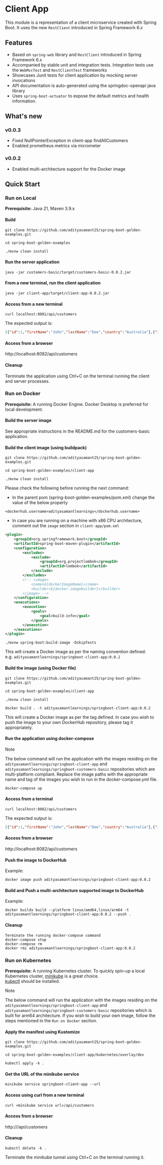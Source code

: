 # Client App

This module is a representation of a client microservice created with Spring Boot. It uses the new `RestClient` introduced 
in Spring Framework 6.x

## Features
* Based on `spring-web` library and `RestClient` introduced in Spring Framework 6.x
* Accompanied by stable unit and integration tests. Integration tests use the `WebMvcTest` and `RestClientTest` frameworks
* Showcases Junit tests for client application by mocking server invocations
* API documentation is auto-generated using the springdoc-openapi java library 
* Uses `spring-boot-actuator` to expose the default metrics and health information.

## What's new
### v0.0.3
* Fixed NullPointerException in client-app findAllCustomers
* Enabled prometheus metrics via micrometer

### v0.0.2
* Enabled multi-architecture support for the Docker image

## Quick Start

### Run on Local
**Prerequisite:** Java 21, Maven 3.9.x

#### Build
```
git clone https://github.com/adityasamant25/spring-boot-golden-examples.git
```
```
cd spring-boot-golden-examples
```
```
./mvnw clean install
```

#### Run the server application
```
java -jar customers-basic/target/customers-basic-0.0.2.jar
```

#### From a new terminal, run the client application
```
java -jar client-app/target/client-app-0.0.2.jar
```

#### Access from a new terminal
```
curl localhost:8081/api/customers
```

The expected output is:
```json
[{"id":1,"firstName":"John","lastName":"Doe","country":"Australia"},{"id":2,"firstName":"Alice","lastName":"Smith","country":"USA"},{"id":3,"firstName":"Bob","lastName":"Stevens","country":"England"}]
```

#### Access from a browser
http://localhost:8082/api/customers

#### Cleanup
Terminate the application using Ctrl+C on the terminal running the client and server processes.


### Run on Docker
**Prerequisite:** A running Docker Engine. Docker Desktop is preferred for local development.

#### Build the server image
See appropriate instructions in the README.md for the customers-basic application.

#### Build the client image (using buildpack)
```
git clone https://github.com/adityasamant25/spring-boot-golden-examples.git
```
```
cd spring-boot-golden-examples/client-app
```
```
./mvnw clean install
```

Please check the following before running the next command:
* In the parent pom (spring-boot-golden-examples/pom.xml) change the value of the below property
```
<dockerhub.username>adityasamantlearnings</dockerhub.username>
```

* In case you are running on a machine with x86 CPU architecture, comment out the `image` section in `client-app/pom.xml`
```xml
<plugin>
    <groupId>org.springframework.boot</groupId>
    <artifactId>spring-boot-maven-plugin</artifactId>
    <configuration>
        <excludes>
            <exclude>
                <groupId>org.projectlombok</groupId>
                <artifactId>lombok</artifactId>
            </exclude>
        </excludes>
        <!-- <image>
            <name>${dockerImageName}</name>
            <builder>${docker.imagebuilder}</builder>
        </image> -->
    </configuration>
    <executions>
        <execution>
            <goals>
                <goal>build-info</goal>
            </goals>
        </execution>
    </executions>
</plugin>
```

```
./mvnw spring-boot:build-image -DskipTests
```

This will create a Docker image as per the naming convention defined:  
e.g. `adityasamantlearnings/springboot-client-app:0.0.2`

#### Build the image (using Docker file)
```
git clone https://github.com/adityasamant25/spring-boot-golden-examples.git
```
```
cd spring-boot-golden-examples/client-app
```
```
./mvnw clean install
```

```
docker build . -t adityasamantlearnings/springboot-client-app:0.0.2
```

This will create a Docker image as per the tag defined. In case you wish to push the image to your own DockerHub repository,
please tag it appropriately.

#### Run the application using docker-compose
> [!NOTE] 
> The below command will run the application with the images residing on the `adityasamantlearnings/springboot-client-app` and `adityasamantlearnings/springboot-customers-basic` repositories which are multi-platform compliant.
Replace the image paths with the appropriate name and tag of the images you wish to run in the docker-compose.yml file.
```
docker-compose up
```

#### Access from a terminal
```
curl localhost:8082/api/customers
```

The expected output is:
```json
[{"id":1,"firstName":"John","lastName":"Doe","country":"Australia"},{"id":2,"firstName":"Alice","lastName":"Smith","country":"USA"},{"id":3,"firstName":"Bob","lastName":"Stevens","country":"England"}]
```

#### Access from a browser
http://localhost:8082/api/customers

#### Push the image to DockerHub
Example:
```
docker image push adityasamantlearnings/springboot-client-app:0.0.2
```

#### Build and Push a multi-architecture supported image to DockerHub
Example:
```
docker buildx build --platform linux/amd64,linux/arm64 -t adityasamantlearnings/springboot-client-app:0.0.2 --push .
```

#### Cleanup
```
Terminate the running docker-compose command
docker-compose stop
docker-compose rm
docker rmi adityasamantlearnings/springboot-client-app:0.0.2
```

### Run on Kubernetes
**Prerequisite:** A running Kubernetes cluster. To quickly spin-up a local Kubernetes cluster, [minikube](https://minikube.sigs.k8s.io/docs/start/) is a great choice.  
[kubectl](https://kubernetes.io/docs/tasks/tools/#kubectl) should be installed.

> [!NOTE]
> The below command will run the application with the images residing on the `adityasamantlearnings/springboot-client-app` and `adityasamantlearnings/springboot-customers-basic` repositories which is built for arm64 architecture.
> If you wish to build your own image, follow the steps mentioned in the `Run on Docker` section.

#### Apply the manifest using Kustomize
```
git clone https://github.com/adityasamant25/spring-boot-golden-examples.git
```
```
cd spring-boot-golden-examples/client-app/kubernetes/overlay/dev
```
```
kubectl apply -k .
```

#### Get the URL of the minikube service
```
minikube service springboot-client-app --url
```

#### Access using curl from a new terminal
```
curl <minikube service url>/api/customers
```

#### Access from a browser
http://<minikube service url>/api/customers

#### Cleanup
```
kubectl delete -k .
```

Terminate the minikube tunnel using Ctrl+C on the terminal running it.


